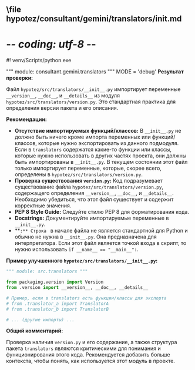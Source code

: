 ## \file hypotez/consultant/gemini/translators/__init__.md
# -*- coding: utf-8 -*-
#! venv/Scripts/python.exe

""" module: consultant.gemini.translators """
MODE = 'debug'
**Результат проверки:**

Файл `hypotez/src/translators/__init__.py` импортирует переменные `__version__`, `__doc__`, и `__details__` из модуля `hypotez/src/translators/version.py`.  Это стандартная практика для определения версии пакета и его описания.  

**Рекомендации:**

* **Отсутствие импортируемых функций/классов:**  В `__init__.py`  не должно быть ничего кроме импорта переменных или функций/классов, которые нужно экспортировать из данного подмодуля.  Если в `translators` содержатся какие-то функции или классы, которые нужно использовать в других частях проекта, они должны быть импортированы в `__init__.py`.  В текущем состоянии этот файл только импортирует переменные, которые, скорее всего, определены в `hypotez/src/translators/version.py`.
* **Проверка существования `version.py`:** Код подразумевает существование файла `hypotez/src/translators/version.py`, содержащего определения `__version__`, `__doc__`, и `__details__`. Необходимо убедиться, что этот файл существует и содержит корректные значения.
* **PEP 8 Style Guide:** Следуйте стилю PEP 8 для форматирования кода.
* **Docstrings:**  Документируйте импортируемые переменные в `__init__.py`.  
* **``:** Строка `` в начале файла не является стандартной для Python и обычно не нужна в `__init__.py`.  Она предназначена для интерпретатора. Если этот файл является точкой входа в скрипт, то нужно использовать `if __name__ == "__main__":`.


**Пример улучшенного `hypotez/src/translators/__init__.py`:**

```python
""" module: src.translators """

from packaging.version import Version
from .version import __version__, __doc__, __details__

# Пример, если в translators есть функции/классы для экспорта
# from .translator_a import TranslatorA
# from .translator_b import TranslatorB

# ... (другие импорты) ...
```

**Общий комментарий:**

Проверка наличия `version.py` и его содержание, а также структура пакета `translators` являются критическими для понимания и функционирования этого кода.  Рекомендуется добавить больше контекста, чтобы понять, как используется этот модуль в проекте.
